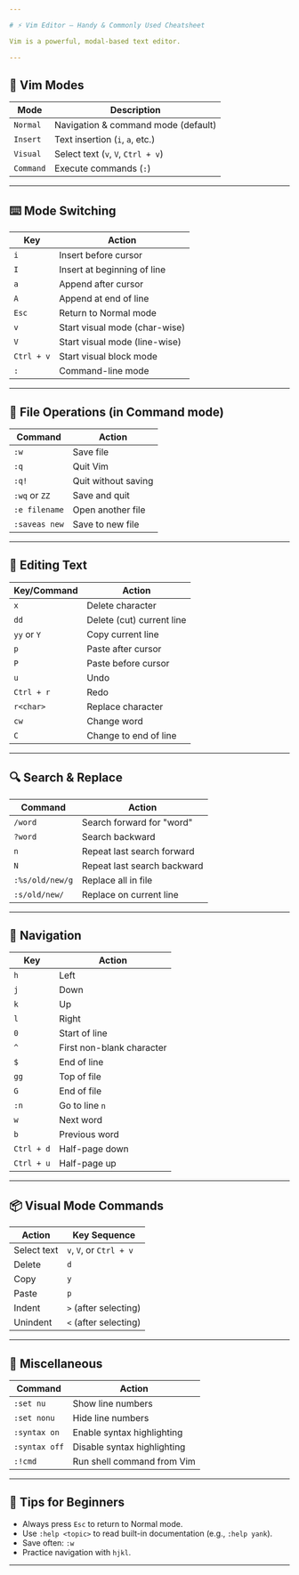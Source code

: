 ```yaml
---

# ⚡ Vim Editor – Handy & Commonly Used Cheatsheet

Vim is a powerful, modal-based text editor. 

---
```


## 🚦 Vim Modes

| Mode      | Description                         |
| --------- | ----------------------------------- |
| `Normal`  | Navigation & command mode (default) |
| `Insert`  | Text insertion (`i`, `a`, etc.)     |
| `Visual`  | Select text (`v`, `V`, `Ctrl + v`)  |
| `Command` | Execute commands (`:`)              |

---

## ⌨️ Mode Switching

| Key        | Action                        |
| ---------- | ----------------------------- |
| `i`        | Insert before cursor          |
| `I`        | Insert at beginning of line   |
| `a`        | Append after cursor           |
| `A`        | Append at end of line         |
| `Esc`      | Return to Normal mode         |
| `v`        | Start visual mode (char-wise) |
| `V`        | Start visual mode (line-wise) |
| `Ctrl + v` | Start visual block mode       |
| `:`        | Command-line mode             |

---

## 📁 File Operations (in Command mode)

| Command       | Action              |
| ------------- | ------------------- |
| `:w`          | Save file           |
| `:q`          | Quit Vim            |
| `:q!`         | Quit without saving |
| `:wq` or `ZZ` | Save and quit       |
| `:e filename` | Open another file   |
| `:saveas new` | Save to new file    |

---

## 📄 Editing Text

| Key/Command | Action                    |
| ----------- | ------------------------- |
| `x`         | Delete character          |
| `dd`        | Delete (cut) current line |
| `yy` or `Y` | Copy current line         |
| `p`         | Paste after cursor        |
| `P`         | Paste before cursor       |
| `u`         | Undo                      |
| `Ctrl + r`  | Redo                      |
| `r<char>`   | Replace character         |
| `cw`        | Change word               |
| `C`         | Change to end of line     |

---

## 🔍 Search & Replace

| Command         | Action                      |
| --------------- | --------------------------- |
| `/word`         | Search forward for "word"   |
| `?word`         | Search backward             |
| `n`             | Repeat last search forward  |
| `N`             | Repeat last search backward |
| `:%s/old/new/g` | Replace all in file         |
| `:s/old/new/`   | Replace on current line     |

---

## 🧭 Navigation

| Key        | Action                    |
| ---------- | ------------------------- |
| `h`        | Left                      |
| `j`        | Down                      |
| `k`        | Up                        |
| `l`        | Right                     |
| `0`        | Start of line             |
| `^`        | First non-blank character |
| `$`        | End of line               |
| `gg`       | Top of file               |
| `G`        | End of file               |
| `:n`       | Go to line `n`            |
| `w`        | Next word                 |
| `b`        | Previous word             |
| `Ctrl + d` | Half-page down            |
| `Ctrl + u` | Half-page up              |

---

## 📦 Visual Mode Commands

| Action      | Key Sequence            |
| ----------- | ----------------------- |
| Select text | `v`, `V`, or `Ctrl + v` |
| Delete      | `d`                     |
| Copy        | `y`                     |
| Paste       | `p`                     |
| Indent      | `>` (after selecting)   |
| Unindent    | `<` (after selecting)   |

---

## 🔧 Miscellaneous

| Command       | Action                      |
| ------------- | --------------------------- |
| `:set nu`     | Show line numbers           |
| `:set nonu`   | Hide line numbers           |
| `:syntax on`  | Enable syntax highlighting  |
| `:syntax off` | Disable syntax highlighting |
| `:!cmd`       | Run shell command from Vim  |

---

## 📌 Tips for Beginners

* Always press `Esc` to return to Normal mode.
* Use `:help <topic>` to read built-in documentation (e.g., `:help yank`).
* Save often: `:w`
* Practice navigation with `hjkl`.

---
